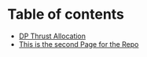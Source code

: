 # Table of contents

* [DP Thrust Allocation](README.md)
* [This is the second Page for the Repo](untitled.md)

